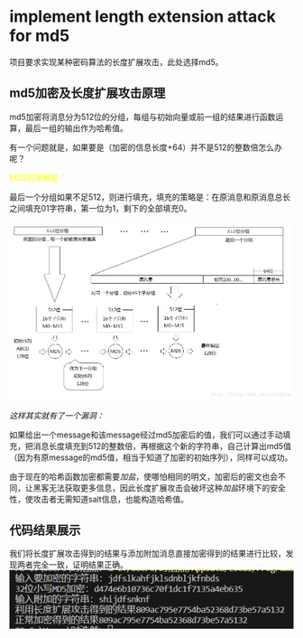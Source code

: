 # implement length extension attack for md5
项目要求实现某种密码算法的长度扩展攻击，此处选择md5。

## md5加密及长度扩展攻击原理

md5加密将消息分为512位的分组，每组与初始向量或前一组的结果进行函数运算，最后一组的输出作为哈希值。

有一个问题就是，如果要是（加密的信息长度+64）并不是512的整数倍怎么办呢？

<font color=yellow>MD5的策略是：</font>

最后一个分组如果不足512，则进行填充，填充的策略是：在原消息和原消息总长之间填充01字符串，第一位为1，剩下的全部填充0。

![1](./image/theory.png)

*这样其实就有了一个漏洞：*

如果给出一个message和该message经过md5加密后的值，我们可以通过手动填充，把消息长度填充到512的整数倍，再根据这个新的字符串，自己计算出md5值（因为有原message的md5值，相当于知道了加密的初始序列），同样可以成功。

由于现在的哈希函数加密都需要*加盐*，使哪怕相同的明文，加密后的密文也会不同，让黑客无法获取更多信息，因此长度扩展攻击会破坏这种*加盐*环境下的安全性，使攻击者无需知道salt信息，也能构造哈希值。

## 代码结果展示
我们将长度扩展攻击得到的结果与添加附加消息直接加密得到的结果进行比较，发现两者完全一致，证明结果正确。
![1](./image/result.png)
